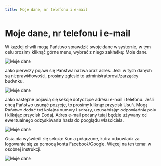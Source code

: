 ```yaml
---
title: Moje dane, nr telefonu i e-mail
---
```


# Moje dane, nr telefonu i e-mail

W każdej chwili mogą Państwo sprawdzić swoje dane w systemie, w tym celu prosimy kliknąć górne menu, wybrać z niego zakładkę: Moje dane.

![Moje dane](mojedane1.png)

Jako pierwszy pojawi się Państwa nazwa oraz adres. Jeśli w tych danych są nieprawidłowości, prosimy zgłosić to administratorowi/zarządcy budynku.

![Moje dane](mojedane2.png)

Jako następne pojawią się sekcje dotyczące adresu e-mail i telefonu. Jeśli chcą Państwo usunąć pozycję, to prosimy kliknąć przycisk Usuń. Mogą Państwo dodać też kolejne numery i adresy, uzupełniając odpowiednie pole i klikając przycisk Dodaj. Adres e-mail podany tutaj będzie używany od ewentualnego odzyskiwania hasła do podglądu właściciela.

![Moje dane](mojedane3.png)

Ostatnia wyświetli się sekcja: Konta połączone, która odpowiada za logowanie się za pomocą konta Facebook/Google. Więcej na ten temat w osobnej instrukcji.

![Moje dane](mojedane4.png)